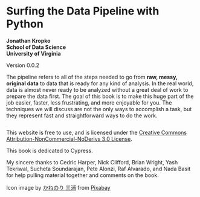 Surfing the Data Pipeline with Python 
============================

**Jonathan Kropko**  
**School of Data Science**  
**University of Virginia**

Version 0.0.2

The pipeline refers to all of the steps needed to go from **raw, messy, original data** to data that is ready for any kind of analysis. In the real world, data is almost never ready to be analyzed without a great deal of work to prepare the data first. The goal of this book is to make this huge part of the job easier, faster, less frustrating, and more enjoyable for you. The techniques we will discuss are not the only ways to accomplish a task, but they represent fast and straightforward ways to do the work.

```{tableofcontents}
```

This website is free to use, and is licensed under the [Creative Commons Attribution-NonCommercial-NoDerivs 3.0 License](https://creativecommons.org/licenses/by-nc-nd/3.0/us/).

This book is dedicated to Cypress.

My sincere thanks to Cedric Harper, Nick Clifford, Brian Wright, Yash Tekriwal, Sucheta Soundarajan, Pete Alonzi, Raf Alvarado, and Nada Basit for help pulling material together and comments on the book.

Icon image by <a href="https://pixabay.com/users/Kanenori-4749850/?utm_source=link-attribution&amp;utm_medium=referral&amp;utm_campaign=image&amp;utm_content=2212948">かねのり 三浦</a> from <a href="https://pixabay.com/?utm_source=link-attribution&amp;utm_medium=referral&amp;utm_campaign=image&amp;utm_content=2212948">Pixabay</a>